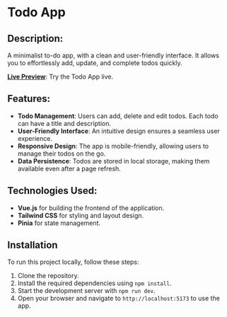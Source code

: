 # Todo App

## Description:

A minimalist to-do app, with a clean and user-friendly interface. It allows you to effortlessly add, update, and complete todos quickly.

**[Live Preview](https://legendary-bavarois-35b491.netlify.app/)**: Try the Todo App live.

## Features:

- **Todo Management**: Users can add, delete and edit todos. Each todo can have a title and description.
- **User-Friendly Interface**: An intuitive design ensures a seamless user experience.
- **Responsive Design**: The app is mobile-friendly, allowing users to manage their todos on the go.
- **Data Persistence**: Todos are stored in local storage, making them available even after a page refresh.

## Technologies Used:

- **Vue.js** for building the frontend of the application.
- **Tailwind CSS** for styling and layout design.
- **Pinia** for state management.

## Installation

To run this project locally, follow these steps:

1. Clone the repository.
2. Install the required dependencies using `npm install`.
3. Start the development server with `npm run dev`.
4. Open your browser and navigate to `http://localhost:5173` to use the app.

